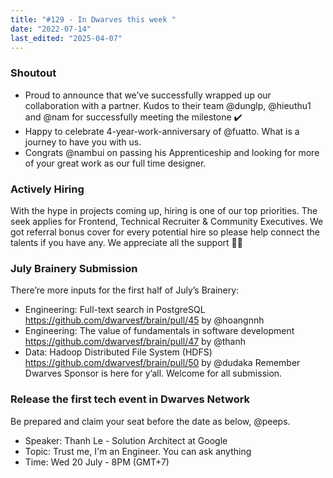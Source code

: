 ```yaml
---
title: "#129 - In Dwarves this week "
date: "2022-07-14"
last_edited: "2025-04-07"
---
```

### Shoutout

- Proud to announce that we’ve successfully wrapped up our collaboration with a partner. Kudos to their team @dunglp, @hieuthu1 and @nam for successfully meeting the milestone ✔️
- Happy to celebrate 4-year-work-anniversary of @fuatto. What is a journey to have you with us.
- Congrats @nambui on passing his Apprenticeship and looking for more of your great work as our full time designer.

### Actively Hiring

With the hype in projects coming up, hiring is one of our top priorities. The seek applies for Frontend, Technical Recruiter & Community Executives. We got referral bonus cover for every potential hire so please help connect the talents if you have any. We appreciate all the support 🙏🏻

### July Brainery Submission

There’re more inputs for the first half of July’s Brainery:

- Engineering: Full-text search in PostgreSQL <https://github.com/dwarvesf/brain/pull/45> by @hoangnnh
- Engineering: The value of fundamentals in software development <https://github.com/dwarvesf/brain/pull/47> by @thanh
- Data: Hadoop Distributed File System (HDFS) <https://github.com/dwarvesf/brain/pull/50> by @dudaka
Remember Dwarves Sponsor is here for y’all. Welcome for all submission.

### Release the first tech event in Dwarves Network

Be prepared and claim your seat before the date as below, @peeps.

- Speaker: Thanh Le - Solution Architect at Google
- Topic: Trust me, I'm an Engineer. You can ask anything
- Time: Wed 20 July - 8PM (GMT+7)
